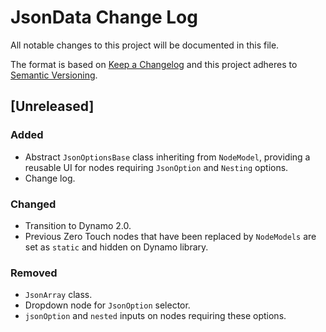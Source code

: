 # JsonData Change Log

All notable changes to this project will be documented in this file.

The format is based on [Keep a Changelog](http://keepachangelog.com/) and this project adheres to [Semantic Versioning](http://semver.org/).

## [Unreleased]

### Added
- Abstract `JsonOptionsBase` class inheriting from `NodeModel`, providing a reusable UI for nodes requiring `JsonOption` and `Nesting` options.
- Change log.

### Changed

- Transition to Dynamo 2.0.
- Previous Zero Touch nodes that have been replaced by `NodeModels` are set as `static` and hidden on Dynamo library.

### Removed
- `JsonArray` class.
- Dropdown node for `JsonOption` selector.
-  `jsonOption` and `nested` inputs on nodes requiring these options.
